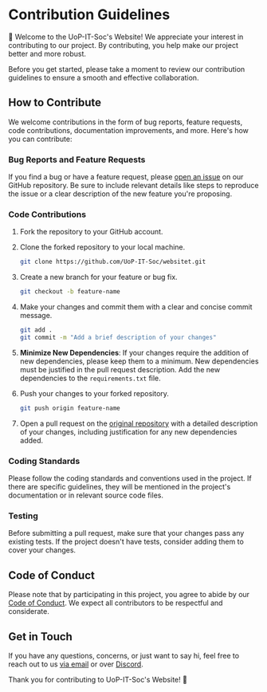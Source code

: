 # Contribution Guidelines

👋 Welcome to the UoP-IT-Soc's Website! We appreciate your interest in contributing to our project. By contributing, you help make our project better and more robust.

Before you get started, please take a moment to review our contribution guidelines to ensure a smooth and effective collaboration.

## How to Contribute

We welcome contributions in the form of bug reports, feature requests, code contributions, documentation improvements, and more. Here's how you can contribute:

### Bug Reports and Feature Requests

If you find a bug or have a feature request, please [open an issue](https://github.com/UoP-IT-Soc/website/issues) on our GitHub repository. Be sure to include relevant details like steps to reproduce the issue or a clear description of the new feature you're proposing.

### Code Contributions

1. Fork the repository to your GitHub account.
2. Clone the forked repository to your local machine.

    ```bash
    git clone https://github.com/UoP-IT-Soc/websitet.git
    ```

3. Create a new branch for your feature or bug fix.

    ```bash
    git checkout -b feature-name
    ```

4. Make your changes and commit them with a clear and concise commit message.

    ```bash
    git add .
    git commit -m "Add a brief description of your changes"
    ```

5. **Minimize New Dependencies**: If your changes require the addition of new dependencies, please keep them to a minimum. New dependencies must be justified in the pull request description. Add the new dependencies to the `requirements.txt` file.

6. Push your changes to your forked repository.

    ```bash
    git push origin feature-name
    ```

7. Open a pull request on the [original repository](https://github.com/UoP-IT-Soc/website) with a detailed description of your changes, including justification for any new dependencies added.

### Coding Standards

Please follow the coding standards and conventions used in the project. If there are specific guidelines, they will be mentioned in the project's documentation or in relevant source code files.

### Testing

Before submitting a pull request, make sure that your changes pass any existing tests. If the project doesn't have tests, consider adding them to cover your changes.

## Code of Conduct

Please note that by participating in this project, you agree to abide by our [Code of Conduct](https://github.com/UoP-IT-Soc/website/blob/main/CODE_OF_CONDUCT.md). We expect all contributors to be respectful and considerate.

## Get in Touch

If you have any questions, concerns, or just want to say hi, feel free to reach out to us [via email](mailto:itsoc@upsu.net.) or over [Discord](https://discord.gg/nhkV4dAUnQ).

Thank you for contributing to UoP-IT-Soc's Website! 🚀

